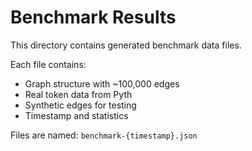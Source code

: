 # Benchmark Results

This directory contains generated benchmark data files.

Each file contains:
- Graph structure with ~100,000 edges
- Real token data from Pyth
- Synthetic edges for testing
- Timestamp and statistics

Files are named: `benchmark-{timestamp}.json`
